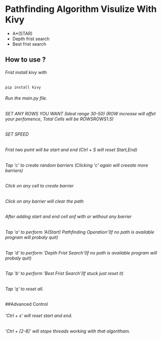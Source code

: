 # Pathfinding Algorithm Visulize With Kivy 
- A*(STAR)
- Depth frist search
- Best frist search

## How to use ?

###### Frist install kivy with
`pip install kivy`

###### Run the main.py file.

###### SET ANY ROWS YOU WANT (Ideal range 30-50) (ROW increase will affet your perfomence, Total Cells will be ROWS*ROWS*1.5)

###### SET SPEED 

###### Frist two point will be  start and end (Ctrl + S will reset Start,End)

###### Tap 'c' to create random barriers (Clicking 'c' again will creeate more barriers)

###### Click on any cell to create barrier

###### Click on any barrier will clear the path



###### After adding start and end cell anf with or without any barrier

###### Tap 'a' to perform 'A(Start) Pathfinding Operation'(If no path is available program will probaly quit)

###### Tap 'd' to perform 'Depth Frist Search'(If no path is available program will probaly quit)

###### Tap 'b' to perform 'Best Frist Search'(If stuck just reset it)

###### Tap 'q' to reset all.


##Advanced Control
###### 'Ctrl + s' will reset start and end.
###### 'Ctrl + [2-8]' will stope threads working with that algoritham.


